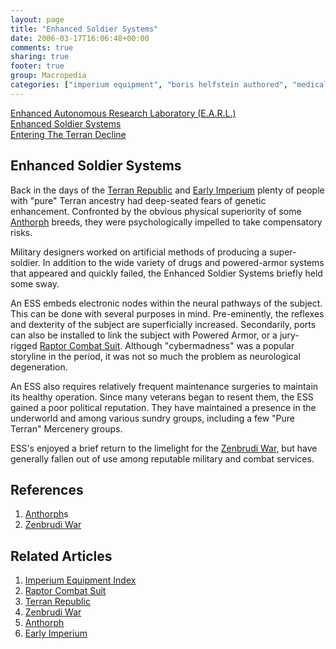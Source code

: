 ```yaml
---
layout: page
title: "Enhanced Soldier Systems"
date: 2006-03-17T16:06:48+00:00
comments: true
sharing: true
footer: true
group: Macropedia
categories: ["imperium equipment", "boris helfstein authored", "medical equipment"]
---
```


<div class='row'>
	<div class='col-md-4'><a href='/macropedia/enhanced-autonomous-research-laboratory'>Enhanced Autonomous Research Laboratory (E.A.R.L.)</a></div>
	<div class='col-md-4'><a href='/macropedia/enhanced-soldier-systems'>Enhanced Soldier Systems</a></div>
	<div class='col-md-4'><a href='/macropedia/entering-first-decline'>Entering The Terran Decline</a></div>
</div>



## Enhanced Soldier Systems

Back in the days of the [Terran Republic](/macropedia/terran-republic) and [Early Imperium](/macropedia/imperium-macropedia-timeline) plenty of people with "pure" Terran ancestry had deep-seated fears of genetic enhancement. Confronted by the obvious physical superiority of some [Anthorph](/macropedia/anthorph) breeds, they were psychologically impelled to take compensatory risks.

Military designers worked on artificial methods of producing a super-soldier. In addition to the wide variety of drugs and powered-armor systems that appeared and quickly failed, the Enhanced Soldier Systems briefly held some sway.

An ESS embeds electronic nodes within the neural pathways of the subject. This can be done with several purposes in mind. Pre-eminently, the reflexes and dexterity of the subject are superficially increased. Secondarily, ports can also be installed to link the subject with Powered Armor, or a jury-rigged [Raptor Combat Suit](/macropedia/raptor-combat-suit). Although "cybermadness" was a popular storyline in the period, it was not so much the problem as neurological degeneration.

An ESS also requires relatively frequent maintenance surgeries to maintain its healthy operation. Since many veterans began to resent them, the ESS gained a poor political reputation. They have maintained a presence in the underworld and among various sundry groups, including a few "Pure Terran" Mercenery groups.

ESS's enjoyed a brief return to the limelight for the [Zenbrudi War](/macropedia/zenbrudi-war), but have generally fallen out of use among reputable military and combat services.

## References
1. [Anthorph](/macropedia/anthorph)s
1. [Zenbrudi War](/macropedia/zenbrudi-war)



## Related Articles

1. [Imperium Equipment Index](/macropedia/imperium-equipment-index)
2. [Raptor Combat Suit](/macropedia/raptor-combat-suit)
3. [Terran Republic](/macropedia/terran-republic)
4. [Zenbrudi War](/macropedia/zenbrudi-war)
5. [Anthorph](/macropedia/anthorph)
6. [Early Imperium](/macropedia/imperium-macropedia-timeline)



 
